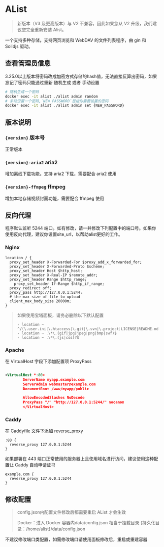 # AList

> 新版本（V3 及更高版本）与 V2 不兼容，因此如果您从 V2 升级，我们建议您完全重新安装 Alist。

一个支持多种存储，支持网页浏览和 WebDAV 的文件列表程序，由 gin 和 Solidjs 驱动。

## 查看管理员信息

3.25.0以上版本将密码改成加密方式存储的hash值，无法直接反算出密码，如果忘记了密码只能通过重新 随机生成 或者 手动设置

```sh
# 随机生成一个密码
docker exec -it alist ./alist admin random
# 手动设置一个密码,`NEW_PASSWORD`是指你需要设置的密码
docker exec -it alist ./alist admin set {NEW_PASSWORD}
```

## 版本说明

### `{version}` 版本号

正常版本

### `{version}-aria2` aria2

增加离线下载功能，支持 aria2 下载，需要配合 aria2 使用

### `{version}-ffmpeg` ffmpeg

增加本地存储视频封面功能，需要配合 ffmpeg 使用

## 反向代理

程序默认监听 5244 端口。如有修改，请一并修改下列配置中的端口号。如果你使用反向代理，建议你设置site_url，以帮助alist更好的工作。

### Nginx

```config
location / {
  proxy_set_header X-Forwarded-For $proxy_add_x_forwarded_for;
  proxy_set_header X-Forwarded-Proto $scheme;
  proxy_set_header Host $http_host;
  proxy_set_header X-Real-IP $remote_addr;
  proxy_set_header Range $http_range;
	proxy_set_header If-Range $http_if_range;
  proxy_redirect off;
  proxy_pass http://127.0.0.1:5244;
  # the max size of file to upload
  client_max_body_size 20000m;
}
```

> 如果使用宝塔面板，请务必删除以下默认配置
> ```config
> - location ~ ^/(\.user.ini|\.htaccess|\.git|\.svn|\.project|LICENSE|README.md
> - location ~ .\*\.(gif|jpg|jpeg|png|bmp|swf)$
> - location ~ .\*\.(js|css)?$
> ```

### Apache

在 VirtualHost 字段下添加配置项 ProxyPass

```xml

<VirtualHost *:80>
        ServerName myapp.example.com
        ServerAdmin webmaster@example.com
        DocumentRoot /www/myapp/public

        AllowEncodedSlashes NoDecode
        ProxyPass "/" "http://127.0.0.1:5244/" nocanon
        </VirtualHost>
```

### Caddy

在 Caddyfile 文件下添加 reverse_proxy

```text
:80 {
  reverse_proxy 127.0.0.1:5244
}
```

如果部署在 443 端口正常使用的服务器上且使用域名进行访问，建议使用这种配置让 Caddy 自动申请证书

```text
example.com {
  reverse_proxy 127.0.0.1:5244
}
```

## 修改配置

> config.json内配置文件修改后都需要重启 AList 才会生效
>
> Docker：进入 Docker 容器内data/config.json
> 相当于挂载目录 {持久化目录：/home/alist}/data/config.json

不建议修改端口类配置，如需修改端口请使用面板修改后，重启或重建容器
